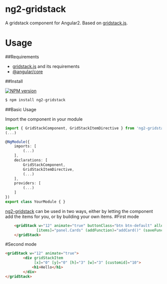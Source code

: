 ﻿ng2-gridstack
=============

A gridstack component for Angular2.
Based on [gridstack.js](https://github.com/troolee/gridstack.js).

Usage
=====
##Requirements

* [gridstack.js](https://github.com/troolee/gridstack.js#usage) and its requirements
* [@angular/core](https://www.npmjs.com/package/@angular/core)

##Install

[![NPM version](https://img.shields.io/npm/v/ng2-gridstack.svg)](https://www.npmjs.com/package/ng2-gridstack)

```bash
$ npm install ng2-gridstack
```
##Basic Usage

Import the component in your module

```ts
import { GridStackComponent, GridStackItemDirective } from 'ng2-gridstack/ng2-gridstack'
(...)

@NgModule({
    imports: [
        (...)
    ],
    declarations: [
        GridStackComponent,
        GridStackItemDirective,
		(...)
    ],
    providers: [
		(...)
    ]
})
export class YourModule { }
```

[ng2-gridstack](https://github.com/troolee/ng2-gridstack) can be used in two ways, either by letting the component add the items for you, or by building your own items.
#First mode
```html
    <gridStack w="12" animate="true" buttonClass="btn btn-default" allowEditing="true"
              [items]="panel.Cards" (addFunction)="addCard()" (saveFunction)="save($event)" (deleteFunction)="deletePanel()" (deleteCardFunc)="deleteCard($event)">
    </gridStack>
```
#Second mode
```html    
<gridStack w="12" animate="true">
        <div gridStackItem
             [x]="0" [y]="0" [h]="3" [w]="3" [customid]="10">
            <h1>Hello</h1>
        </div>
</gridStack>
```